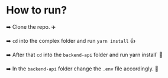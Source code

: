 # How to run?

➡️ Clone the repo. ✈️

➡️ `cd` into the complex folder and run `yarn install` 👍

➡️ After that `cd` into the `backend-api` folder and run yarn install` 👋

➡️ In the `backend-api` folder change the `.env` file accordingly. 🥇
